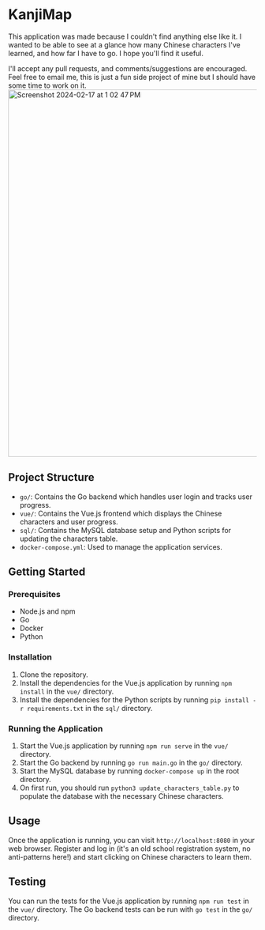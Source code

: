 # KanjiMap
This application was made because I couldn't find anything else like it.
I wanted to be able to see at a glance how many Chinese characters I've learned, and how far I have to go.  I hope you'll find it useful.

I'll accept any pull requests, and comments/suggestions are encouraged.  Feel free to email me, this is just a fun side project of mine
but I should have some time to work on it.
<img width="743" alt="Screenshot 2024-02-17 at 1 02 47 PM" src="https://github.com/ryanalexmartin/kanjimap/assets/15975303/9e0ae874-d1d0-4ee8-9d57-dbd91b109068">



## Project Structure

- `go/`: Contains the Go backend which handles user login and tracks user progress.
- `vue/`: Contains the Vue.js frontend which displays the Chinese characters and user progress.
- `sql/`: Contains the MySQL database setup and Python scripts for updating the characters table.
- `docker-compose.yml`: Used to manage the application services.

## Getting Started

### Prerequisites

- Node.js and npm
- Go
- Docker
- Python

### Installation

1. Clone the repository.
2. Install the dependencies for the Vue.js application by running `npm install` in the `vue/` directory.
3. Install the dependencies for the Python scripts by running `pip install -r requirements.txt` in the `sql/` directory.

### Running the Application

1. Start the Vue.js application by running `npm run serve` in the `vue/` directory.
2. Start the Go backend by running `go run main.go` in the `go/` directory.
3. Start the MySQL database by running `docker-compose up` in the root directory.
4. On first run, you should run `python3 update_characters_table.py` to populate the database with the necessary Chinese characters.

## Usage

Once the application is running, you can visit `http://localhost:8080` in your web browser.  Register and log in (it's an old school registration system, no anti-patterns here!) and start clicking on Chinese characters to learn them.  

## Testing

You can run the tests for the Vue.js application by running `npm run test` in the `vue/` directory. The Go backend tests can be run with `go test` in the `go/` directory.

